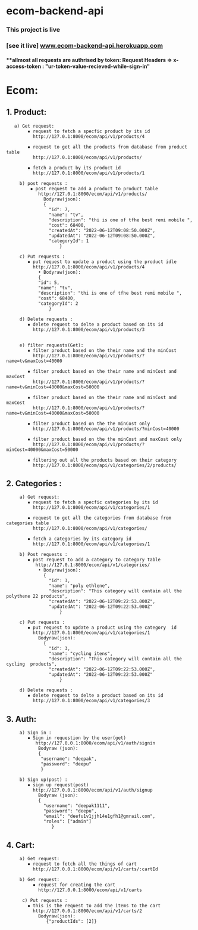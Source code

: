 # ecom-backend-api
### This project is live 
### [see it live] www.ecom-backend-api.herokuapp.com 



#### **allmost all requests are authrised by token: Request Headers => x-access-token : "ur-token-value-recieved-while-sign-in"

# Ecom:

## 1. Product:
     
       a) Get request:
            ▪ request to fetch a specfic product by its id
              http://127.0.1:8000/ecom/api/v1/products/4
              
            ▪ request to get all the products from database from product table
              http://127.0.1:8000/ecom/api/v1/products/
       
            ▪ fetch a product by its product id
              http://127.0.1:8000/ecom/api/v1/products/1
              
         b) post requests :
             ▪ post request to add a product to product table
                http://127.0.1:8000/ecom/api/v1/products/
                  Bodyraw(json):
                  {
                    "id": 7,
                    "name": "tv",
                    "description": "thi is one of tfhe best remi mobile ",
                    "cost": 68400,
                    "createdAt": "2022-06-12T09:08:50.000Z",
                    "updatedAt": "2022-06-12T09:08:50.000Z",
                    "categoryId": 1
                        }
                      
         c) Put requests :
            ▪ put request to update a product using the product idle
              http://127.0.1:8000/ecom/api/v1/products/4
                • Bodyraw(json):
               	{
        		"id": 5,
        		"name": "tv",
         		"description": "thi is one of tfhe best remi mobile ",
         		"cost": 68400,
         		"categoryId": 2
                    }
            
         d) Delete requests :
            ▪ delete request to delte a product based on its id
              http://127.0.1:8000/ecom/api/v1/products/3


         e) filter requests(Get):
            ▪ filter product based on the their name and the minCost
              http://127.0.1:8000/ecom/api/v1/products/?name=tv&maxCost=40000
       
            ▪ filter product based on the their name and minCost and maxCost
              http://127.0.1:8000/ecom/api/v1/products/? name=tv&minCost=40000&maxCost=50000
              
            ▪ filter product based on the their name and minCost and maxCost
              http://127.0.1:8000/ecom/api/v1/products/?name=tv&minCost=40000&maxCost=50000
              
            ▪ filter product based on the the minCost only
              http://127.0.1:8000/ecom/api/v1/products/?minCost=40000
              
            ▪ filter product based on the the minCost and maxCost only
              http://127.0.1:8000/ecom/api/v1/products/?minCost=40000&maxCost=50000
              
            ▪ filtering out all the products based on their category
              http://127.0.1:8000/ecom/api/v1/categories/2/products/


## 2. Categories :
         a) Get request:
            ▪ request to fetch a specfic categories by its id
              http://127.0.1:8000/ecom/api/v1/categories/1
              
            ▪ request to get all the categories from database from categories table
              http://127.0.1:8000/ecom/api/v1/categories/
       
            ▪ fetch a categories by its category id
              http://127.0.1:8000/ecom/api/v1/categories/1
              
         b) Post requests :
            ▪ post request to add a category to category table
               http://127.0.1:8000/ecom/api/v1/categories/
                • Bodyraw(json):
                  {
                    "id": 3,
                    "name": "poly ethlene",
                    "description": "This category will contain all the polythene 22 products",
                    "createdAt": "2022-06-12T09:22:53.000Z",
                    "updatedAt": "2022-06-12T09:22:53.000Z"
                        }
                          
         c) Put requests :
            ▪ put request to update a product using the category  id
              http://127.0.1:8000/ecom/api/v1/categories/1
                Bodyraw(json):
                  {
                    "id": 3,
                    "name": "cycling itens",
                    "description": "This category will contain all the cycling  products",
                    "createdAt": "2022-06-12T09:22:53.000Z",
                    "updatedAt": "2022-06-12T09:22:53.000Z"
                        }
                      
         d) Delete requests :
            ▪ delete request to delte a product based on its id
              http://127.0.1:8000/ecom/api/v1/categories/3

              
## 3. Auth:
         a) Sign in :
            ▪ Sign in requestion by the user(get)
               http://127.0.0.1:8000/ecom/api/v1/auth/signin
                Bodyraw (json):
                {
        	     "username": "deepak",
         	     "password": "deepu"
                 }
                  
         b) Sign up(post) :
            ▪ sign up request(post) 
              http://127.0.0.1:8000/ecom/api/v1/auth/signup
                Bodyraw (json):
                {
                  "username": "deepak1111",
                  "password": "deepu",
                  "email": "deefu1v1jjh14e1gfh1@gmrail.com",
                  "roles": ["admin"]
                     }
## 4. Cart:
         a) Get request:
            ▪ request to fetch all the things of cart
              http://127.0.0.1:8000/ecom/api/v1/carts/:cartId
              
         b)	Get request:
              ▪ request for creating the cart
                http://127.0.0.1:8000/ecom/api/v1/carts
              
          c) Put requests :
            ▪ this is the request to add the items to the cart
              http://127.0.0.1:8000/ecom/api/v1/carts/2
                Bodyraw(json):
                   {"productIds": [2]}
                  
              
           
                  
              



      
 
